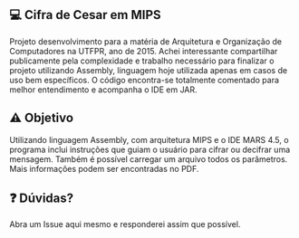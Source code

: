 ## 💻 Cifra de Cesar em MIPS

Projeto desenvolvimento para a matéria de Arquitetura e Organização de Computadores na UTFPR, ano de 2015. Achei interessante compartilhar publicamente pela complexidade e trabalho necessário para finalizar o projeto utilizando Assembly, linguagem hoje utilizada apenas em casos de uso bem específicos. O código encontra-se totalmente comentado para melhor entendimento e acompanha o IDE em JAR.

## ⚠️ Objetivo

Utilizando linguagem Assembly, com arquitetura MIPS e o IDE MARS 4.5, o programa inclui instruções que guiam o usuário para cifrar ou decifrar uma mensagem. Também é possível carregar um arquivo todos os parâmetros. Mais informações podem ser encontradas no PDF.

## ❓ Dúvidas?

Abra um Issue aqui mesmo e responderei assim que possível.
